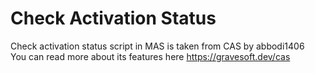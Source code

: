 # Check Activation Status

Check activation status script in MAS is taken from CAS by abbodi1406  
You can read more about its features here https://gravesoft.dev/cas
